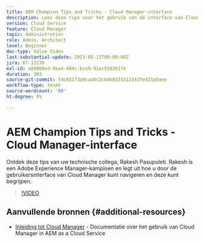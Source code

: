 ```yaml
---
title: AEM Champion Tips and Tricks - Cloud Manager-interface
description: Lees deze tips voor het gebruik van de interface van Cloud Manager van AEM kampioen en expert, Rakesh Pasupuleti.
version: Cloud Service
feature: Cloud Manager
topic: Administration
role: Admin, Architect
level: Beginner
doc-type: Value Video
last-substantial-update: 2023-05-11T00:00:00Z
jira: KT-13230
exl-id: a89860ed-9ea4-494c-bce9-91ec550361fe
duration: 303
source-git-commit: f4c621f3a9caa8c2c64b8323312343fe421a5aee
workflow-type: tm+mt
source-wordcount: '80'
ht-degree: 0%

---
```


# AEM Champion Tips and Tricks - Cloud Manager-interface

Ontdek deze tips van uw technische collega, Rakesh Pasupuleti. Rakesh is een Adobe Experience Manager-kampioen en legt uit hoe u door de gebruikersinterface van Cloud Manager kunt navigeren en deze kunt begrijpen.

>[!VIDEO](https://video.tv.adobe.com/v/3419298?quality=12&learn=on)

## Aanvullende bronnen {#additional-resources}

* [Inleiding tot Cloud Manager](https://experienceleague.adobe.com/docs/experience-manager-cloud-service/content/onboarding/concepts/cloud-manager-introduction.html) - Documentatie over het gebruik van Cloud Manager in AEM as a Cloud Service

